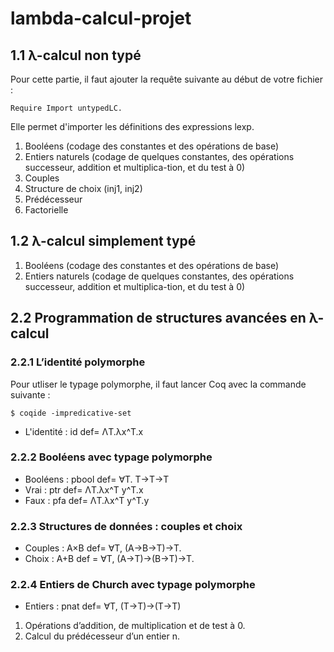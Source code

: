 # lambda-calcul-projet
## 1.1 λ-calcul non typé
Pour cette partie, il faut ajouter la requête suivante au début de votre fichier :
```
Require Import untypedLC.
```
Elle permet d'importer les définitions des expressions lexp.

1.  Booléens (codage des constantes et des opérations de base)
2.  Entiers naturels (codage de quelques constantes, des opérations successeur, addition et multiplica-tion, et du test à 0)
3.  Couples
4.  Structure de choix (inj1, inj2) 
5.  Prédécesseur
6.  Factorielle

## 1.2 λ-calcul simplement typé 
1.  Booléens (codage des constantes et des opérations de base)
2.  Entiers naturels (codage de quelques constantes, des opérations successeur, addition et multiplica-tion, et du test à 0) 

## 2.2  Programmation de structures avancées en λ-calcul

### 2.2.1 L’identité polymorphe 
Pour utliser le typage polymorphe, il faut lancer Coq avec la commande suivante : 
```
$ coqide -impredicative-set
```
* L'identité : id def= ΛT.λx^T.x

### 2.2.2  Booléens avec typage polymorphe 
* Booléens : pbool def= ∀T. T→T→T
* Vrai : ptr def= ΛT.λx^T y^T.x
* Faux : pfa def= ΛT.λx^T y^T.y

### 2.2.3  Structures de données : couples et choix
* Couples : A×B def= ∀T, (A→B→T)→T.
* Choix : A+B def = ∀T, (A→T)→(B→T)→T.

### 2.2.4  Entiers de Church avec typage polymorphe 
* Entiers : pnat def= ∀T, (T→T)→(T→T)
1.  Opérations d’addition, de multiplication et de test à 0.
2.  Calcul du prédécesseur d’un entier n.
